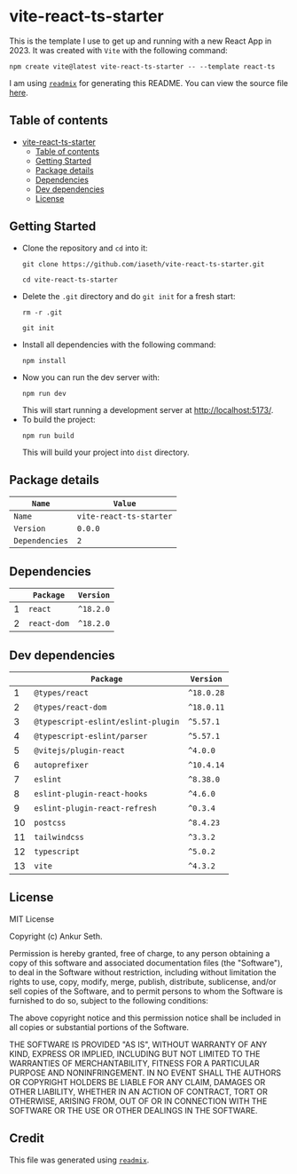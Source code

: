 
# vite-react-ts-starter
This is the template I use to get up and running with a new React App in 2023.
It was created with `Vite` with the following command:
```
npm create vite@latest vite-react-ts-starter -- --template react-ts
```


I am using [`readmix`](https://github.com/iaseth/readmix) for generating this README.
You can view the source file [here](https://github.com/iaseth/vite-react-ts-starter/blob/master/README.md.rx).


## Table of contents
* [vite-react-ts-starter](#vite-react-ts-starter)
    * [Table of contents](#table-of-contents)
    * [Getting Started](#getting-started)
    * [Package details](#package-details)
    * [Dependencies](#dependencies)
    * [Dev dependencies](#dev-dependencies)
    * [License](#license)


## Getting Started
* Clone the repository and `cd` into it:
    ```
    git clone https://github.com/iaseth/vite-react-ts-starter.git
    ```
    ```
    cd vite-react-ts-starter
    ```
* Delete the `.git` directory and do `git init` for a fresh start:
    ```
    rm -r .git
    ```
    ```
    git init
    ```
* Install all dependencies with the following command:
    ```
    npm install
    ```
* Now you can run the dev server with:
    ```
    npm run dev
    ```
    This will start running a development server at [http://localhost:5173/](http://localhost:5173/).
* To build the project:
    ```
    npm run build
    ```
    This will build your project into `dist` directory.


## Package details
| `Name`         | `Value`                 |
| -------------- | ----------------------- |
| `Name`         | `vite-react-ts-starter` |
| `Version`      | `0.0.0`                 |
| `Dependencies` | `2`                     |



## Dependencies
|     | `Package`   | `Version`   |
| --- | ----------- | ----------- |
| 1   | `react`     | `^18.2.0`   |
| 2   | `react-dom` | `^18.2.0`   |



## Dev dependencies
|     | `Package`                          | `Version`   |
| --- | ---------------------------------- | ----------- |
| 1   | `@types/react`                     | `^18.0.28`  |
| 2   | `@types/react-dom`                 | `^18.0.11`  |
| 3   | `@typescript-eslint/eslint-plugin` | `^5.57.1`   |
| 4   | `@typescript-eslint/parser`        | `^5.57.1`   |
| 5   | `@vitejs/plugin-react`             | `^4.0.0`    |
| 6   | `autoprefixer`                     | `^10.4.14`  |
| 7   | `eslint`                           | `^8.38.0`   |
| 8   | `eslint-plugin-react-hooks`        | `^4.6.0`    |
| 9   | `eslint-plugin-react-refresh`      | `^0.3.4`    |
| 10  | `postcss`                          | `^8.4.23`   |
| 11  | `tailwindcss`                      | `^3.3.2`    |
| 12  | `typescript`                       | `^5.0.2`    |
| 13  | `vite`                             | `^4.3.2`    |



## License
MIT License

Copyright (c) Ankur Seth.

Permission is hereby granted, free of charge, to any person obtaining a copy
of this software and associated documentation files (the "Software"), to deal
in the Software without restriction, including without limitation the rights
to use, copy, modify, merge, publish, distribute, sublicense, and/or sell
copies of the Software, and to permit persons to whom the Software is
furnished to do so, subject to the following conditions:

The above copyright notice and this permission notice shall be included in all
copies or substantial portions of the Software.

THE SOFTWARE IS PROVIDED "AS IS", WITHOUT WARRANTY OF ANY KIND, EXPRESS OR
IMPLIED, INCLUDING BUT NOT LIMITED TO THE WARRANTIES OF MERCHANTABILITY,
FITNESS FOR A PARTICULAR PURPOSE AND NONINFRINGEMENT. IN NO EVENT SHALL THE
AUTHORS OR COPYRIGHT HOLDERS BE LIABLE FOR ANY CLAIM, DAMAGES OR OTHER
LIABILITY, WHETHER IN AN ACTION OF CONTRACT, TORT OR OTHERWISE, ARISING FROM,
OUT OF OR IN CONNECTION WITH THE SOFTWARE OR THE USE OR OTHER DEALINGS IN THE
SOFTWARE.


## Credit

This file was generated using [`readmix`](https://github.com/iaseth/readmix).


